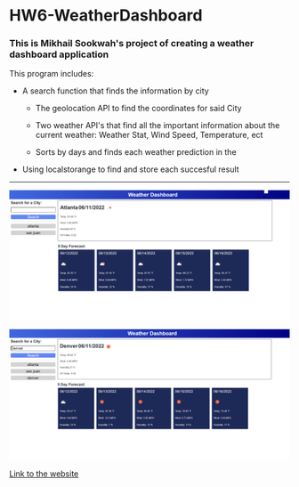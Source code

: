 # HW6-WeatherDashboard

### This is Mikhail Sookwah's project of creating a weather dashboard application

This program includes:

* A search function that finds the information by city

    * The geolocation API to find the coordinates for said City

    * Two weather API's that find all the important information about the current weather: Weather Stat, Wind Speed, Temperature, ect

    * Sorts by days and finds each weather prediction in the

* Using localstorange to find and store each succesful result

----------------------------------------------------------------

![Screenshot of the Aplication result](./image/Screen1.png)

![Screenshot of entering a new result](./image/Screen2.png)

[Link to the website](https://mikhail25.github.io/HW6-WeatherDashboard/)